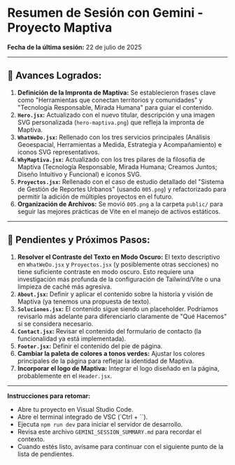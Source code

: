 # Resumen de Sesión con Gemini - Proyecto Maptiva

**Fecha de la última sesión:** 22 de julio de 2025

---

## 🚀 Avances Logrados:

1.  **Definición de la Impronta de Maptiva:** Se establecieron frases clave como "Herramientas que conectan territorios y comunidades" y "Tecnología Responsable, Mirada Humana" para guiar el contenido.
2.  **`Hero.jsx`:** Actualizado con el nuevo titular, descripción y una imagen SVG personalizada (`hero-maptiva.png`) que refleja la impronta de Maptiva.
3.  **`WhatWeDo.jsx`:** Rellenado con los tres servicios principales (Análisis Geoespacial, Herramientas a Medida, Estrategia y Acompañamiento) e iconos SVG representativos.
4.  **`WhyMaptiva.jsx`:** Actualizado con los tres pilares de la filosofía de Maptiva (Tecnología Responsable, Mirada Humana; Creamos Juntos; Diseño Intuitivo y Funcional) e iconos SVG.
5.  **`Proyectos.jsx`:** Rellenado con el caso de estudio detallado del "Sistema de Gestión de Reportes Urbanos" (usando `005.png`) y refactorizado para permitir la adición de múltiples proyectos en el futuro.
6.  **Organización de Archivos:** Se movió `005.png` a la carpeta `public/` para seguir las mejores prácticas de Vite en el manejo de activos estáticos.

---

## 🎯 Pendientes y Próximos Pasos:

1.  **Resolver el Contraste del Texto en Modo Oscuro:** El texto descriptivo en `WhatWeDo.jsx` y `Proyectos.jsx` (y posiblemente otras secciones) no tiene suficiente contraste en modo oscuro. Esto requiere una investigación más profunda de la configuración de Tailwind/Vite o una limpieza de caché más agresiva.
2.  **`About.jsx`:** Definir y aplicar el contenido sobre la historia y visión de Maptiva (ya tenemos una propuesta de texto).
3.  **`Soluciones.jsx`:** El contenido sigue siendo un placeholder. Podríamos revisarlo más adelante para diferenciarlo claramente de "Qué Hacemos" si se considera necesario.
4.  **`Contact.jsx`:** Revisar el contenido del formulario de contacto (la funcionalidad ya está implementada).
5.  **`Footer.jsx`:** Definir el contenido del pie de página.
6.  **Cambiar la paleta de colores a tonos verdes:** Ajustar los colores principales de la página para reflejar la identidad de Maptiva.
7.  **Incorporar el logo de Maptiva:** Integrar el logo diseñado en la página, probablemente en el `Header.jsx`.

---

**Instrucciones para retomar:**

*   Abre tu proyecto en Visual Studio Code.
*   Abre el terminal integrado de VSC (`Ctrl + ``).
*   Ejecuta `npm run dev` para iniciar el servidor de desarrollo.
*   Revisa este archivo `GEMINI_SESSION_SUMMARY.md` para recordar el contexto.
*   Cuando estés listo, avísame para continuar con el siguiente punto de la lista de pendientes.